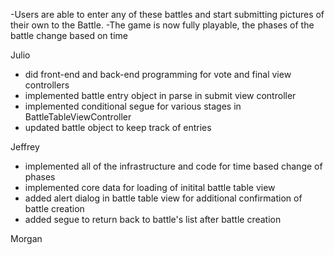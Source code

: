 -Users are able to enter any of these battles and start submitting pictures of their own to the Battle.
-The game is now fully playable, the phases of the battle change based on time


Julio
- did front-end and back-end programming for vote and final view controllers
- implemented battle entry object in parse in submit view controller
- implemented conditional segue for various stages in BattleTableViewController
- updated battle object to keep track of entries

Jeffrey
- implemented all of the infrastructure and code for time based change of phases
- implemented core data for loading of initital battle table view
- added alert dialog in battle table view for additional confirmation of battle creation 
- added segue to return back to battle's list after battle creation

Morgan
